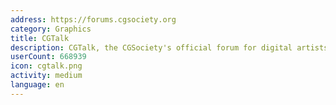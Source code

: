 ```yaml
---
address: https://forums.cgsociety.org
category: Graphics
title: CGTalk
description: CGTalk, the CGSociety's official forum for digital artists
userCount: 668939
icon: cgtalk.png
activity: medium
language: en
---
```

